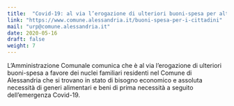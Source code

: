 ```yaml
---
title:  "Covid-19: al via l’erogazione di ulteriori buoni-spesa per altri 832 nuclei familiari"
link: "https://www.comune.alessandria.it/buoni-spesa-per-i-cittadini"
mail: "urp@comune.alessandria.it"
date: 2020-05-16
draft: false
weight: 7
---
```


L’Amministrazione Comunale comunica che è al via l’erogazione di ulteriori buoni-spesa a favore dei nuclei familiari residenti nel Comune di Alessandria che si trovano in stato di bisogno economico e assoluta necessità di generi alimentari e beni di prima necessità a seguito dell’emergenza Covid-19.